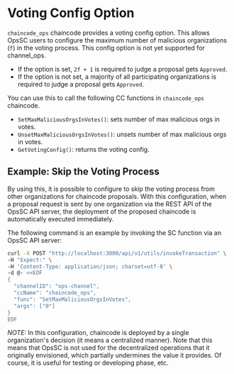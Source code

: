 # Voting Config Option

`chaincode_ops` chaincode provides a voting config option.
This allows OpsSC users to configure the maximum number of malicious organizations (`f`) in the voting process.
This config option is not yet supported for channel_ops.
- If the option is set, `2f + 1` is required to judge a proposal gets `Approved`.
- If the option is not set, a majority of all participating organizations is required to judge a proposal gets `Approved`.

You can use this to call the following CC functions in `chaincode_ops` chaincode.
- `SetMaxMaliciousOrgsInVotes()`: sets number of max malicious orgs in votes.
- `UnsetMaxMaliciousOrgsInVotes()`: unsets number of max malicious orgs in votes.
- `GetVotingConfig()`: returns the voting config.

## Example: Skip the Voting Process

By using this, it is possible to configure to skip the voting process from other organizations for chaincode proposals.
With this configuration, when a proposal request is sent by one organization via the REST API of the OpsSC API server,
the deployment of the proposed chaincode is automatically executed immediately.

The following command is an example by invoking the SC function via an OpsSC API server:

```bash
curl -X POST "http://localhost:3000/api/v1/utils/invokeTransaction" \
-H "Expect:" \
-H 'Content-Type: application/json; charset=utf-8' \
-d @- <<EOF
{
  "channelID": "ops-channel",
  "ccName": "chaincode_ops",
  "func": "SetMaxMaliciousOrgsInVotes",
  "args": ["0"]
}
EOF
```

_NOTE:_  In this configuration, chaincode is deployed by a single organization's decision (it means a centralized manner).
Note that this means that OpsSC is not used for the decentralized operations that it originally envisioned, which partially undermines the value it provides.
Of course, it is useful for testing or developing phase, etc.